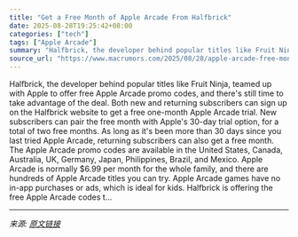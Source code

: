 ```yaml
---
title: "Get a Free Month of Apple Arcade From Halfbrick"
date: 2025-08-28T19:25:42+08:00
categories: ["tech"]
tags: ["Apple Arcade"]
summary: "Halfbrick, the developer behind popular titles like Fruit Ninja, teamed up with Apple to offer free Apple Arcade promo codes, and there's still time to take advantage of the deal. Both new and returni"
source_url: "https://www.macrumors.com/2025/08/28/apple-arcade-free-month-halfbrick/"
---
```


Halfbrick, the developer behind popular titles like Fruit Ninja, teamed up with Apple to offer free Apple Arcade promo codes, and there's still time to take advantage of the deal. Both new and returning subscribers can sign up on the Halfbrick website to get a free one-month &zwnj;Apple Arcade&zwnj; trial. New subscribers can pair the free month with Apple's 30-day trial option, for a total of two free months. As long as it's been more than 30 days since you last tried &zwnj;Apple Arcade&zwnj;, returning subscribers can also get a free month. The &zwnj;Apple Arcade&zwnj; promo codes are available in the United States, Canada, Australia, UK, Germany, Japan, Philippines, Brazil, and Mexico. &zwnj;Apple Arcade&zwnj; is normally &#36;6.99 per month for the whole family, and there are hundreds of &zwnj;Apple Arcade&zwnj; titles you can try. &zwnj;Apple Arcade&zwnj; games have no in-app purchases or ads, which is ideal for kids. Halfbrick is offering the free &zwnj;Apple Arcade&zwnj; codes t...

---

*来源: [原文链接](https://www.macrumors.com/2025/08/28/apple-arcade-free-month-halfbrick/)*
